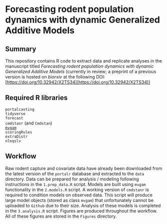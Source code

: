 # Forecasting rodent population dynamics with dynamic Generalized Additive Models

## Summary
This repository contains R code to extract data and replicate analyses in the manuscript titled *Forecasting rodent population dynamics with dynamic Generalized Additive Models* (currently in review; a preprint of a previous version is hosted on *biorxiv* at the following DOI: [https://doi.org/10.32942/X2TS34](https://doi.org/10.32942/X2TS34))

## Required R libraries
`portalcasting`  
`tidyverse`   
`forecast`  
`cmdstanr` (and `Cmdstan`)  
[`mvgam`](https://github.com/nicholasjclark/mvgam)  
`scoringRules`  
`extraDistr`  
`nleqslv`

## Workflow
Raw rodent capture and covariate data have already been downloaded from the latest version of the `portalr` database and extracted to the `data` directory. Data can be prepared for analysis / modeling following instructions in the `1.prep_data.R` script. Models are built using `mvgam` functionality in the `2.models.R` script. A working version of `cmdstanr` is required to condition models on observed data. This script will produce large model objects (stored as class `mvgam`) that unfortunately cannot be uploaded to `Github` due to their size. Analysis of these models is completed in the `3.analysis.R` script. Figures are produced throughout the workflow. All of these figures are stored in the `Figures` directory. 
